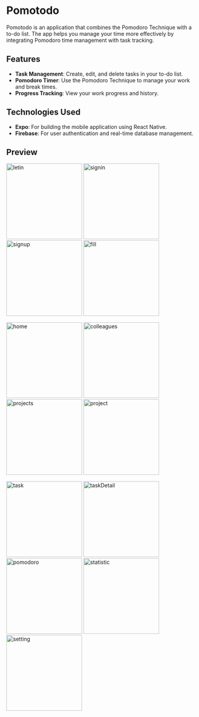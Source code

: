 # Pomotodo

Pomotodo is an application that combines the Pomodoro Technique with a to-do list. 
The app helps you manage your time more effectively by integrating Pomodoro time management with task tracking.

## Features

- **Task Management**: Create, edit, and delete tasks in your to-do list.
- **Pomodoro Timer**: Use the Pomodoro Technique to manage your work and break times.
- **Progress Tracking**: View your work progress and history.

## Technologies Used

- **Expo**: For building the mobile application using React Native.
- **Firebase**: For user authentication and real-time database management.

## Preview

<p>
  <img src="https://github.com/user-attachments/assets/d2465dfc-cd4e-4756-b42c-d8f6bbcd75c7" width="200" alt="letin">
  <img src="https://github.com/user-attachments/assets/a76ae0b7-3339-4c60-a775-56bacece4e26" width="200" alt="signin"/>
  <img src="https://github.com/user-attachments/assets/4ba1b724-8a01-4b9a-bed6-73d871f12463" width="200" alt="signup"/>
  <img src="https://github.com/user-attachments/assets/5d776e80-ee51-4654-a5ff-34d1a783d101" width="200" alt="fill"/>
</p>

<p>
  <img src="https://github.com/user-attachments/assets/1f3e88ce-45b3-493b-bceb-af34c90a0b7b" width="200" alt="home"/>
  <img src="https://github.com/user-attachments/assets/127dba15-1d71-4e77-8a64-69580da6df44" width="200" alt="colleagues"/>
  <img src="https://github.com/user-attachments/assets/e13e0485-3281-4862-8357-7c4998ae253d" width="200" alt="projects"/>
  <img src="https://github.com/user-attachments/assets/dc60023d-5867-45a7-bf47-9471a5222525" width="200" alt="project"/>
</p>

<p>
  <img src="https://github.com/user-attachments/assets/cad47a1c-70b2-4f3e-a56d-b30e7257126a" width="200" alt="task"/>
  <img src="https://github.com/user-attachments/assets/012c4400-f47e-4630-b988-bbba1f58b8a4" width="200" alt="taskDetail"/>
  <img src="https://github.com/user-attachments/assets/3daaa1c5-24f7-4281-9c99-52cb45644656" width="200" alt="pomodoro"/>
  <img src="https://github.com/user-attachments/assets/76efb24b-e338-4d0f-82a1-801c4f7998bb" width="200" alt="statistic"/>
  <img src="https://github.com/user-attachments/assets/43aa4dfe-66e2-4c02-b0df-79e7ed6dcb97" width="200" alt="setting"/>
</p>

